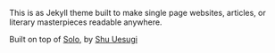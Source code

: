 This is as Jekyll theme built to make single page websites, articles, or literary masterpieces readable anywhere.


Built on top of <a href="http://chibicode.github.io/solo">Solo</a>, by [Shu Uesugi](https://github.com/chibicode)
